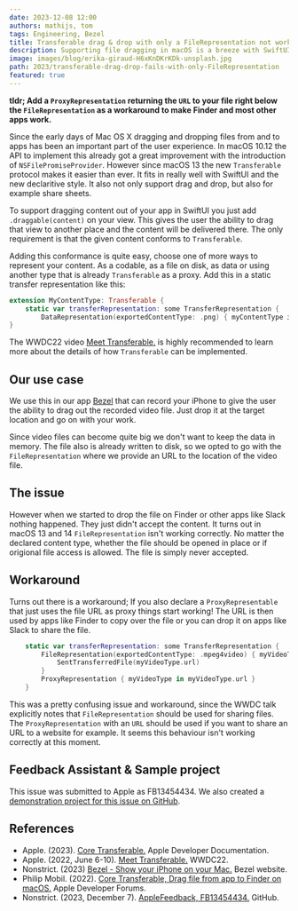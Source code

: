```yaml
---
date: 2023-12-08 12:00
authors: mathijs, tom
tags: Engineering, Bezel
title: Transferable drag & drop with only a FileRepresentation not working on macOS
description: Supporting file dragging in macOS is a breeze with SwiftUI using the new Transferable protocol. However only having a FileRepresentation doesn't work for apps like Finder.
image: images/blog/erika-giraud-H6xKnDKrKDk-unsplash.jpg
path: 2023/transferable-drag-drop-fails-with-only-FileRepresentation
featured: true
---
```


**tldr; Add a `ProxyRepresentation` returning the `URL` to your file right below the `FileRepresentation` as a workaround to make Finder and most other apps work.**

Since the early days of Mac OS X dragging and dropping files from and to apps has been an important part of the user experience. In macOS 10.12 the API to implement this already got a great improvement with the introduction of `NSFilePromiseProvider`. However since macOS 13 the new `Transferable` protocol makes it easier than ever. It fits in really well with SwiftUI and the new declaritive style. It also not only support drag and drop, but also for example share sheets.

To support dragging content out of your app in SwiftUI you just add `.draggable(content)` on your view. This gives the user the ability to drag that view to another place and the content will be delivered there. The only requirement is that the given content conforms to `Transferable`.

Adding this conformance is quite easy, choose one of more ways to represent your content. As a codable, as a file on disk, as data or using another type that is already `Transferable` as a proxy. Add this in a static transfer representation like this:

```swift
extension MyContentType: Transferable {
    static var transferRepresentation: some TransferRepresentation {
        DataRepresentation(exportedContentType: .png) { myContentType in myContentType.pngData() }
}
```

The WWDC22 video [Meet Transferable.](https://developer.apple.com/videos/play/wwdc2022/10062/) is highly recommended to learn more about the details of how `Transferable` can be implemented.

## Our use case

We use this in our app [Bezel](https://getbezel.app) that can record your iPhone to give the user the ability to drag out the recorded video file. Just drop it at the target location and go on with your work.

Since video files can become quite big we don't want to keep the data in memory. The file also is already written to disk, so we opted to go with the `FileRepresentation` where we provide an URL to the location of the video file.

## The issue

However when we started to drop the file on Finder or other apps like Slack nothing happened. They just didn't accept the content. It turns out in macOS 13 and 14 `FileRepresentation` isn't working correctly. No matter the declared content type, whether the file should be opened in place or if origional file access is allowed. The file is simply never accepted.

## Workaround

Turns out there is a workaround; If you also declare a `ProxyRepresentable` that just uses the file URL as proxy things start working! The URL is then used by apps like Finder to copy over the file or you can drop it on apps like Slack to share the file.

```swift
    static var transferRepresentation: some TransferRepresentation {
        FileRepresentation(exportedContentType: .mpeg4video) { myVideoType in
            SentTransferredFile(myVideoType.url)
        }
        ProxyRepresentation { myVideoType in myVideoType.url }
    }
```

This was a pretty confusing issue and workaround, since the WWDC talk explicitly notes that `FileRepresentation` should be used for sharing files. The `ProxyRepresentation` with an `URL` should be used if you want to share an URL to a website for example. It seems this behaviour isn't working correctly at this moment.

## Feedback Assistant & Sample project

This issue was submitted to Apple as FB13454434. We also created a [demonstration project for this issue on GitHub](https://github.com/nonstrict-hq/AppleFeedback/tree/main/FB13454434).

## References

- Apple. (2023). [Core Transferable.](https://developer.apple.com/documentation/coretransferable) Apple Developer Documentation.
- Apple. (2022, June 6-10). [Meet Transferable.](https://developer.apple.com/videos/play/wwdc2022/10062/) WWDC22.
- Nonstrict. (2023) [Bezel - Show your iPhone on your Mac.](https://getbezel.app) Bezel website.
- Philip Mobil. (2022). [Core Transferable, Drag file from app to Finder on macOS.](https://developer.apple.com/forums/thread/708794) Apple Developer Forums.
- Nonstrict. (2023, December 7). [AppleFeedback, FB13454434.](https://github.com/nonstrict-hq/AppleFeedback/tree/main/FB13454434) GitHub.
